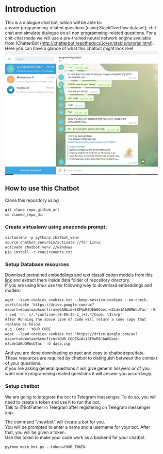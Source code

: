 # Introduction  
This is a dialogue chat bot, which will be able to:   
answer programming-related questions (using StackOverflow dataset);
chit-chat and simulate dialogue on all non programming-related questions.
For a chit-chat mode we will use a pre-trained neural network engine available from [ChatterBot (http://chatterbot.readthedocs.io/en/stable/tutorial.html).     
Here you can have a glance of what this chatbot might look like!         
![Screenshot](img.JPG)  

## How to use this Chatbot
Clone this repository using  
```
git clone repo_github_url
cd cloned_repo_dir
```
### Create virtualenv using anaconda prompt:
```
virtualenv -p python3 chatbot_venv
source chatbot_venv/bin/activate //for Linux
activate chatbot_venv //windows 
pip install -r requirements.txt
```  
### Setup Database resources 
Download pretrained embeddings and text classification models from this [link](https://drive.google.com/file/d/1SFVwR8JbW6Gbei-eZLdv1A6UQMWcUTac/view?usp=sharing) 
and extract them inside data folder of repository directory.   
If you are using linux use the following way to download embeddings and models:
```
wget --save-cookies cookies.txt --keep-session-cookies --no-check-certificate 'https://drive.google.com/uc?export=download&confirm=e6AN&id=1SFVwR8JbW6Gbei-eZLdv1A6UQMWcUTac' -O- | sed -rn 's/.*confirm=([0-9A-Za-z_]+).*/Code: \1\n/p'
After Running the above line of code will return a code copy that replace as below: 
e.g. Code : YOUR_CODE
wget --load-cookies cookies.txt 'https://drive.google.com/uc?export=download&confirm=YOUR_CODE&id=1SFVwR8JbW6Gbei-eZLdv1A6UQMWcUTac' -O data.zip
```    
And you are done downloading extract and copy to chatbotrepo/data.   
These resources are required by chatbot to distinguish between the context of your questions.    
if you are asking general questions it will give general answers or of you want some programming related questions
it will answer you accordingly.    
### Setup chatbot
We are going to integrate the bot to Telegram messenger. To do so, you will need to create a 
token and use it to run the bot.    
Talk to @BotFather in Telegram after registering on Telegram messenger app. 

The command "/newbot" will create a bot for you.     
You will be prompted to enter a name and a username for your bot. After that, you will be given a token.    
Use this token to make your code work as a backend for your chatbot.    
```
python main_bot.py --token=YOUR_TOKEN
```

